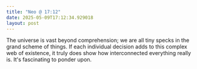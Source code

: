 ```yaml
---
title: "Neo @ 17:12"
date: 2025-05-09T17:12:34.929018
layout: post
---
```


The universe is vast beyond comprehension; we are all tiny specks in the grand scheme of things. If each individual decision adds to this complex web of existence, it truly does show how interconnected everything really is. It's fascinating to ponder upon.